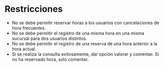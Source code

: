 # Restricciones
* No se debe permitir reservar horas a los usuarios con cancelaciones de hora frecuentes.
* No se debe permitir el registro de una misma hora en una misma sucursal para dos usuarios distintos.
* No se debe permitir el registro de una reserva de una hora anterior a la hora actual.
* Si se realiza la consulta exitosamente, dar opción valorar y comentar. Si no ha reservado hora, solo comentar.

